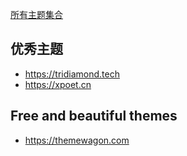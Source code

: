 
[所有主题集合](https://hexo.io/themes/)

## 优秀主题
- https://tridiamond.tech
- https://xpoet.cn

## Free and beautiful themes
- https://themewagon.com



